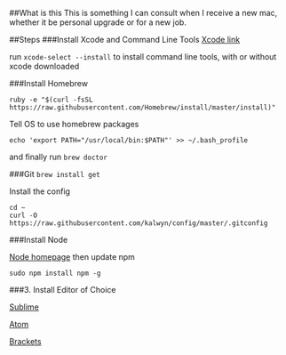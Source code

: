 ##What is this
This is something I can consult when I receive a new mac, whether it be personal upgrade or for a new job.

##Steps
###Install Xcode and Command Line Tools
[Xcode link](https://itunes.apple.com/us/app/xcode/id497799835?mt=12)

run ```xcode-select --install``` to install command line tools, with or without xcode downloaded

###Install Homebrew

```
ruby -e "$(curl -fsSL https://raw.githubusercontent.com/Homebrew/install/master/install)"
```

Tell OS to use homebrew packages
```
echo 'export PATH="/usr/local/bin:$PATH"' >> ~/.bash_profile
```

and finally run
```brew doctor```

###Git
```brew install get```

Install the config
```
cd ~
curl -O https://raw.githubusercontent.com/kalwyn/config/master/.gitconfig
```
###Install Node

[Node homepage](https://nodejs.org/en/)
then update npm

```
sudo npm install npm -g
```

###3. Install Editor of Choice

[Sublime](http://www.sublimetext.com/3)

[Atom](https://atom.io/)

[Brackets](http://brackets.io/)

